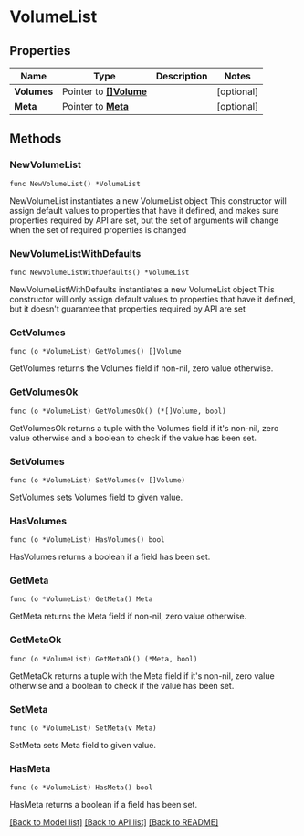 # VolumeList

## Properties

Name | Type | Description | Notes
------------ | ------------- | ------------- | -------------
**Volumes** | Pointer to [**[]Volume**](Volume.md) |  | [optional] 
**Meta** | Pointer to [**Meta**](Meta.md) |  | [optional] 

## Methods

### NewVolumeList

`func NewVolumeList() *VolumeList`

NewVolumeList instantiates a new VolumeList object
This constructor will assign default values to properties that have it defined,
and makes sure properties required by API are set, but the set of arguments
will change when the set of required properties is changed

### NewVolumeListWithDefaults

`func NewVolumeListWithDefaults() *VolumeList`

NewVolumeListWithDefaults instantiates a new VolumeList object
This constructor will only assign default values to properties that have it defined,
but it doesn't guarantee that properties required by API are set

### GetVolumes

`func (o *VolumeList) GetVolumes() []Volume`

GetVolumes returns the Volumes field if non-nil, zero value otherwise.

### GetVolumesOk

`func (o *VolumeList) GetVolumesOk() (*[]Volume, bool)`

GetVolumesOk returns a tuple with the Volumes field if it's non-nil, zero value otherwise
and a boolean to check if the value has been set.

### SetVolumes

`func (o *VolumeList) SetVolumes(v []Volume)`

SetVolumes sets Volumes field to given value.

### HasVolumes

`func (o *VolumeList) HasVolumes() bool`

HasVolumes returns a boolean if a field has been set.

### GetMeta

`func (o *VolumeList) GetMeta() Meta`

GetMeta returns the Meta field if non-nil, zero value otherwise.

### GetMetaOk

`func (o *VolumeList) GetMetaOk() (*Meta, bool)`

GetMetaOk returns a tuple with the Meta field if it's non-nil, zero value otherwise
and a boolean to check if the value has been set.

### SetMeta

`func (o *VolumeList) SetMeta(v Meta)`

SetMeta sets Meta field to given value.

### HasMeta

`func (o *VolumeList) HasMeta() bool`

HasMeta returns a boolean if a field has been set.


[[Back to Model list]](../README.md#documentation-for-models) [[Back to API list]](../README.md#documentation-for-api-endpoints) [[Back to README]](../README.md)


